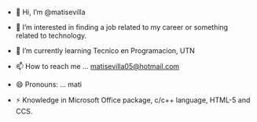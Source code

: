 - 👋 Hi, I’m @matisevilla
- 👀 I’m interested in finding a job related to my career or something related to technology.
- 🌱 I’m currently learning Tecnico en Programacion, UTN

- 📫 How to reach me ... matisevilla05@hotmail.com 
- 😄 Pronouns: ... mati
- ⚡ Knowledge in Microsoft Office package, c/c++ language, HTML-5 and CCS.

<!---
matisevilla/matisevilla is a ✨ special ✨ repository because its `README.md` (this file) appears on your GitHub profile.
You can click the Preview link to take a look at your changes.
--->
